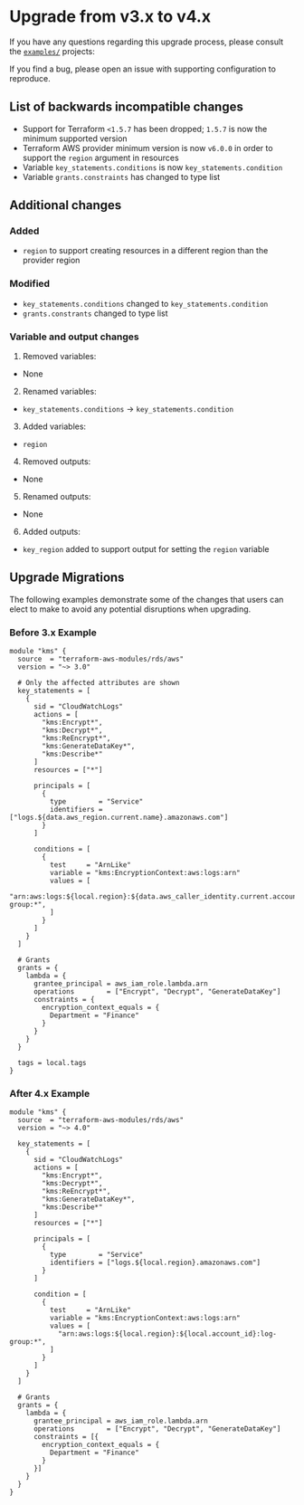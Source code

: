 # Upgrade from v3.x to v4.x

If you have any questions regarding this upgrade process, please consult the [`examples/`](https://github.com/terraform-aws-modules/terraform-aws-kms/tree/master/examples) projects:

If you find a bug, please open an issue with supporting configuration to reproduce.

## List of backwards incompatible changes

- Support for Terraform `<1.5.7` has been dropped; `1.5.7` is now the minimum supported version
- Terraform AWS provider minimum version is now `v6.0.0` in order to support the `region` argument in resources
- Variable `key_statements.conditions` is now `key_statements.condition`
- Variable `grants.constraints` has changed to type list

## Additional changes

### Added

- `region` to support creating resources in a different region than the provider region

### Modified

- `key_statements.conditions` changed to `key_statements.condition`
- `grants.constrants` changed to type list

### Variable and output changes

1. Removed variables:

  - None

2. Renamed variables:

  - `key_statements.conditions` -> `key_statements.condition`

3. Added variables:

  - `region`

4. Removed outputs:

  - None

5. Renamed outputs:

  - None

6. Added outputs:

  - `key_region` added to support output for setting the `region` variable

## Upgrade Migrations

The following examples demonstrate some of the changes that users can elect to make to avoid any potential disruptions when upgrading.

### Before 3.x Example

```hcl
module "kms" {
  source  = "terraform-aws-modules/rds/aws"
  version = "~> 3.0"

  # Only the affected attributes are shown
  key_statements = [
    {
      sid = "CloudWatchLogs"
      actions = [
        "kms:Encrypt*",
        "kms:Decrypt*",
        "kms:ReEncrypt*",
        "kms:GenerateDataKey*",
        "kms:Describe*"
      ]
      resources = ["*"]

      principals = [
        {
          type        = "Service"
          identifiers = ["logs.${data.aws_region.current.name}.amazonaws.com"]
        }
      ]

      conditions = [
        {
          test     = "ArnLike"
          variable = "kms:EncryptionContext:aws:logs:arn"
          values = [
            "arn:aws:logs:${local.region}:${data.aws_caller_identity.current.account_id}:log-group:*",
          ]
        }
      ]
    }
  ]

  # Grants
  grants = {
    lambda = {
      grantee_principal = aws_iam_role.lambda.arn
      operations        = ["Encrypt", "Decrypt", "GenerateDataKey"]
      constraints = {
        encryption_context_equals = {
          Department = "Finance"
        }
      }
    }
  }

  tags = local.tags
}
```

### After 4.x Example

```hcl
module "kms" {
  source  = "terraform-aws-modules/rds/aws"
  version = "~> 4.0"

  key_statements = [
    {
      sid = "CloudWatchLogs"
      actions = [
        "kms:Encrypt*",
        "kms:Decrypt*",
        "kms:ReEncrypt*",
        "kms:GenerateDataKey*",
        "kms:Describe*"
      ]
      resources = ["*"]

      principals = [
        {
          type        = "Service"
          identifiers = ["logs.${local.region}.amazonaws.com"]
        }
      ]

      condition = [
        {
          test     = "ArnLike"
          variable = "kms:EncryptionContext:aws:logs:arn"
          values = [
            "arn:aws:logs:${local.region}:${local.account_id}:log-group:*",
          ]
        }
      ]
    }
  ]

  # Grants
  grants = {
    lambda = {
      grantee_principal = aws_iam_role.lambda.arn
      operations        = ["Encrypt", "Decrypt", "GenerateDataKey"]
      constraints = [{
        encryption_context_equals = {
          Department = "Finance"
        }
      }]
    }
  }
}
```
